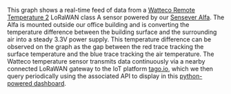 This graph shows a real-time feed of data from a [Watteco Remote Temperature 2](http://support.nke-watteco.com/remote-temperature-2/) LoRaWAN class A sensor powered by our [Sensever Alfa](https://www.tegnology.dk/sensever-alfa/). The Alfa is mounted outside our office building and is converting the temperature difference between the building surface and the surrounding air into a steady 3.3V power supply. This temperature difference can be observed on the graph as the gap between the red trace tracking the surface temperature and the blue trace tracking the air temperature. The Watteco temperature sensor transmits data continuously via a nearby connected LoRaWAN gateway to the IoT platform [tago.io](tago.io), which we then query periodically using the associated API to display in this [python-powered dashboard](https://github.com/Dahlia-Dry/TEGnology-dashboard). 